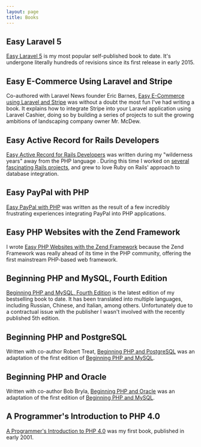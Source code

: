 ```yaml
---
layout: page
title: Books
---
```

## Easy Laravel 5

[Easy Laravel 5](http://easylaravelbook.com/) is my most popular self-published book to date. It's undergone literally hundreds of revisions since its first release in early 2015.

## Easy E-Commerce Using Laravel and Stripe

Co-authored with Laravel News founder Eric Barnes, [Easy E-Commerce using Laravel and Stripe](http://easyecommercebook.com/) was without a doubt the most fun I've had writing a book. It explains how to integrate Stripe into your Laravel application using Laravel Cashier, doing so by building a series of projects to suit the growing ambitions of landscaping company owner Mr. McDew.

## Easy Active Record for Rails Developers

[Easy Active Record for Rails Developers](http://easyactiverecord.com/) was written during my "wilderness years" away from the PHP language . During this time I worked on [several fascinating Rails projects](/portfolio.html), and grew to love Ruby on Rails' approach to database integration.

## Easy PayPal with PHP

[Easy PayPal with PHP](https://www.amazon.com/Easy-PayPal-PHP-Jason-Gilmore-ebook/dp/B003980BZ4) was written as the result of a few incredibly frustrating experiences integrating PayPal into PHP applications.

## Easy PHP Websites with the Zend Framework

I wrote [Easy PHP Websites with the Zend Framework](https://www.amazon.com/Easy-PHP-Websites-Zend-Framework-ebook/dp/B004RVNL3G) because the Zend Framework was really ahead of its time in the PHP community, offering the first mainstream PHP-based web framework.

## Beginning PHP and MySQL, Fourth Edition

[Beginning PHP and MySQL, Fourth Edition](http://www.amazon.com/Beginning-PHP-MySQL-Professional-Development/dp/1430231149) is the latest edition of my bestselling book to date. It has been translated into multiple languages, including Russian, Chinese, and Italian, among others. Unfortunately due to a contractual issue with the publisher I wasn't involved with the recently published 5th edition.

## Beginning PHP and PostgreSQL

Written with co-author Robert Treat, [Beginning PHP and PostgreSQL](https://www.amazon.com/Beginning-PHP-PostgreSQL-Novice-Professional/dp/1590595475/) was an adaptation of the first edition of [Beginning PHP and MySQL](http://www.amazon.com/Beginning-PHP-MySQL-Professional-Development/dp/1430231149).

## Beginning PHP and Oracle

Written with co-author Bob Bryla, [Beginning PHP and Oracle](https://www.amazon.com/Beginning-PHP-Oracle-Professional-Experts-ebook-dp-B074FZ3TMT/dp/B074FZ3TMT/) was an adaptation of the first edition of [Beginning PHP and MySQL](http://www.amazon.com/Beginning-PHP-MySQL-Professional-Development/dp/1430231149).

## A Programmer's Introduction to PHP 4.0

[A Programmer's Introduction to PHP 4.0](https://www.amazon.com/Programmers-Introduction-PHP-4-0/dp/1893115852) was my first book, published in early 2001.